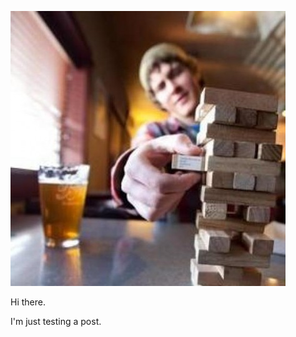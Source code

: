 ![alt text](https://github.com/brianscherer/brianscherer.github.io/blob/master/images/me.jpeg "Logo Title Text 1")

Hi there. 

I'm just testing a post.
